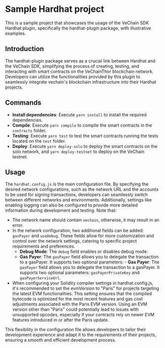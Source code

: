 # Sample Hardhat project

This is a sample project that showcases the usage of the VeChain SDK Hardhat plugin, specifically the hardhat-plugin package, with illustrative examples.

## Introduction

The hardhat-plugin package serves as a crucial link between Hardhat and the VeChain SDK, simplifying the process of creating, testing, and interacting with smart contracts on the VeChainThor blockchain network. Developers can utilize the functionalities provided by this plugin to seamlessly integrate vechain's blockchain infrastructure into their Hardhat projects.

## Commands

- **Install dependencies**: Execute `yarn install` to install the required dependencies.
- **Compile**: Execute `yarn compile` to compile the smart contracts in the `contracts` folder.
- **Testing**: Execute `yarn test` to test the smart contracts running the tests located on the `test` folder.
- **Deploy**: Execute `yarn deploy-solo` to deploy the smart contracts on the solo network, and `yarn deploy-testnet` to deploy on the VeChain testnet. 

## Usage

The `hardhat.config.js` is the main configuration file. By specifying the desired network configurations, such as the network URL and the accounts to be used for signing transactions, developers can seamlessly switch between different networks and environments. Additionally, settings like enabling logging can also be configured to provide more detailed information during development and testing. 
Note that:

- The network name should contain `vechain`, otherwise, it may result in an error.
- In the network configuration, two additional fields can be added: `gasPayer` and `useDebug`. These fields allow for more customization and control over the network settings, catering to specific project requirements and preferences.
   - **Debug Mode**: The `debug` field enables or disables debug mode.
   - **Gas Payer**: The `gasPayer` field allows you to delegate the transaction to a gasPayer. It supports two optional parameters:  - **Gas Payer**: The `gasPayer` field allows you to delegate the transaction to a gasPayer. It supports two optional parameters: `gasPayerPrivateKey` and `gasPayerServiceUrl`.
- When configuring your Solidity compiler settings in hardhat.config.js, it's recommended to set the evmVersion to "Paris" for projects targeting the latest EVM functionalities. This setting ensures that the compiled bytecode is optimized for the most recent features and gas cost adjustments associated with the Paris EVM version. Using an EVM version other than "Paris" could potentially lead to issues with unsupported opcodes, especially if your contracts rely on newer EVM features introduced in or after the Paris update.

This flexibility in the configuration file allows developers to tailor their development experience and adapt it to the requirements of their projects, ensuring a smooth and efficient development process.
